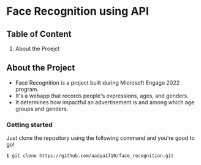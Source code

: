 # Face Recognition using API

## Table of Content
1. <a name="About the Project">About the Proejct</a>

## About the Project
* Face Recognition is a project built during Microsoft Engage 2022 program.
* It's a webapp that records people's expressions, ages, and genders.
* It determines how impactful an advertisement is and among which age groups and genders.

### Getting started 
  Just clone the repository using the following command and you're good to go!
  ```
  $ git clone https://github.com/aadya1710/face_recognition.git
  ```
  
